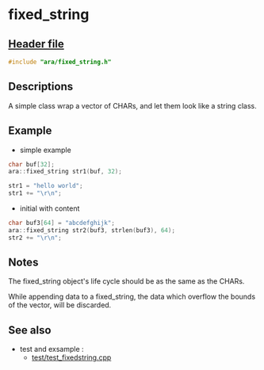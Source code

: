 # fixed_string

## [Header file](../ara/fixed_string.h)

~~~C++
#include "ara/fixed_string.h"
~~~

## Descriptions

A simple class wrap a vector of CHARs, and let them look like a string class.

## Example

* simple example

~~~C++
char buf[32];
ara::fixed_string str1(buf, 32);

str1 = "hello world";
str1 += "\r\n";
~~~

* initial with content

~~~C++
char buf3[64] = "abcdefghijk";
ara::fixed_string str2(buf3, strlen(buf3), 64);
str2 += "\r\n";
~~~

## Notes

The fixed_string object's life cycle should be as the same as the CHARs.

While appending data to a fixed_string, the data which overflow the bounds of the vector, will be discarded.

## See also

* test and exsample :
  * [test/test_fixedstring.cpp](../test/test_fixedstring.cpp)
